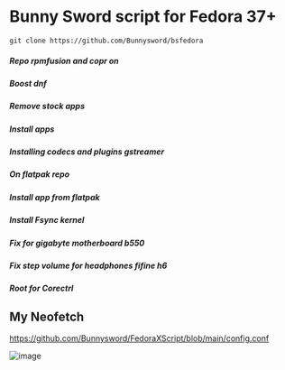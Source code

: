 # Bunny Sword script for Fedora 37+
```
git clone https://github.com/Bunnysword/bsfedora
```

##### Repo rpmfusion and copr on
##### Boost dnf
##### Remove stock apps
##### Install apps
##### Installing codecs and plugins gstreamer
##### On flatpak repo
##### Install app from flatpak
##### Install Fsync kernel
##### Fix for gigabyte motherboard b550
##### Fix step volume for headphones fifine h6
##### Root for Corectrl

## My Neofetch
https://github.com/Bunnysword/FedoraXScript/blob/main/config.conf

![image](https://github.com/Bunnysword/FedoraXScript/assets/129748119/31fc882e-a58f-46f0-b54e-2c1a1983d5c6)
